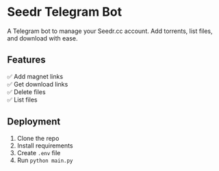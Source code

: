 # Seedr Telegram Bot

A Telegram bot to manage your Seedr.cc account. Add torrents, list files, and download with ease.

## Features

✅ Add magnet links  
✅ Get download links  
✅ Delete files  
✅ List files  

## Deployment

1. Clone the repo  
2. Install requirements  
3. Create `.env` file  
4. Run `python main.py`  
